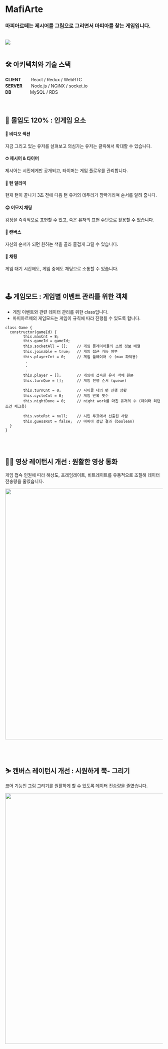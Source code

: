 # MafiArte
### 마피아르떼는 제시어를 그림으로 그리면서 마피아를 찾는 게임입니다.
<br>
<img src="https://user-images.githubusercontent.com/96710052/183819911-275000f1-2cb7-4ea2-91ef-7435e6e93f23.png">
<br><br>

## 🛠 **아키텍처와 기술 스택**
**CLIENT**　 　React / Redux / WebRTC <br>
**SERVER**　　Node.js / NGiNX / socket.io <br>
**DB**　　　　 MySQL / RDS <br>
<br><br>

## 🎠 **몰입도 120% : 인게임 요소**
#### 🎥 **비디오 섹션**
지금 그리고 있는 유저를 살펴보고 의심가는 유저는 클릭해서 확대할 수 있습니다.

#### ⏱ **제시어 & 타이머**
제시어는 시민에게만 공개되고, 타이머는 게임 플로우를 관리합니다.

#### 🌈 **턴 알리미**
현재 턴이 끝나기 3초 전에 다음 턴 유저의 테두리가 깜빡거리며 순서를 알려 줍니다.

#### 😍 **이모지 채팅**
감정을 즉각적으로 표현할 수 있고, 죽은 유저의 표현 수단으로 활용할 수 있습니다.

#### 🎨 **캔버스**
자신의 순서가 되면 원하는 색을 골라 즐겁게 그릴 수 있습니다.

#### 📣 **채팅**
게임 대기 시간에도, 게임 중에도 채팅으로 소통할 수 있습니다.
<br><br><br>


## 🕹 **게임모드 : 게임별 이벤트 관리를 위한 객체**
* 게임 이벤트와 관련 데이터 관리를 위한 class입니다.
* 마피아르떼의 게임모드는 게임이 규칙에 따라 진행될 수 있도록 합니다.
```
class Game {
  constructor(gameId) {
        this.maxCnt = 8;
        this.gameId = gameId;
        this.socketAll = [];    // 게임 플레이어들의 소켓 정보 배열
        this.joinable = true;   // 게임 접근 가능 여부
        this.playerCnt = 0;     // 게임 플레이어 수 (max 파악용)
         .
         .
         .
        this.player = [];       // 게임에 접속한 유저 객체 원본
        this.turnQue = [];      // 게임 진행 순서 (queue)

        this.turnCnt = 0;       // 사이클 내의 턴 진행 상황
        this.cycleCnt = 0;      // 게임 반복 횟수
        this.nightDone = 0;     // night work를 마친 유저의 수 (데이터 리턴 조건 체크용)

        this.voteRst = null;    // 시민 투표에서 선출된 사람
        this.guessRst = false;  // 마피아 정답 결과 (boolean)
  }
}
```
<br><br>

## 🤸‍♀️ 영상 레이턴시 개선 : 원활한 영상 통화
게임 접속 인원에 따라 해상도, 프레임레이트, 비트레이트를 유동적으로 조절해 데이터 전송량을 줄였습니다.
<br>
<p align="center">
<img src="https://user-images.githubusercontent.com/96710052/183824111-0f983085-23a0-4e9b-be34-2002292b1d2e.png" style="width: 800px;">
</p>
<br><br>

## ⛷ 캔버스 레이턴시 개선 : 시원하게 쭉- 그리기
코어 기능인 그림 그리기를 원활하게 할 수 있도록 데이터 전송량을 줄였습니다.
<br>
<p align="center">
  <img src="https://user-images.githubusercontent.com/96710052/183824113-ea3ab3e1-a706-443c-b52a-e4144bbddab7.png" style="width: 800px;">
</p>
